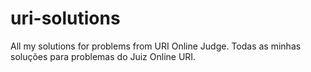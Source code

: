 # uri-solutions
All my solutions for problems from URI Online Judge. Todas as minhas soluções para problemas do Juiz Online URI.
